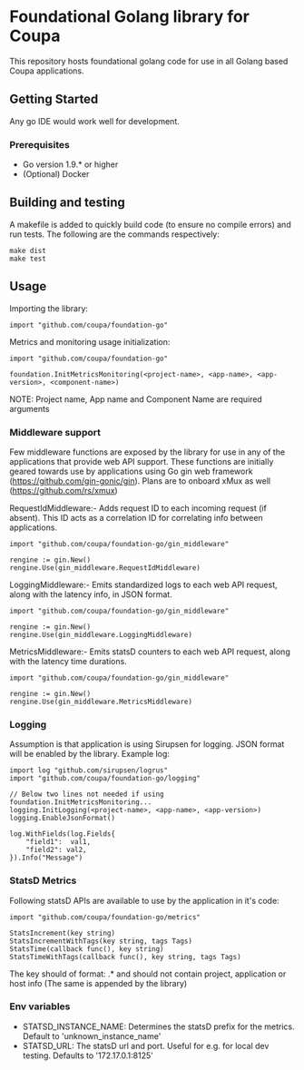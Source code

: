 # Foundational Golang library for Coupa

This repository hosts foundational golang code for use in all Golang based Coupa applications.

## Getting Started

Any go IDE would work well for development.

### Prerequisites
* Go version 1.9.* or higher
* (Optional) Docker

## Building and testing

A makefile is added to quickly build code (to ensure no compile errors) and run tests. The following are the commands respectively:
```
make dist
make test
```

## Usage

Importing the library:
```
import "github.com/coupa/foundation-go"
```

Metrics and monitoring usage initialization:
```
import "github.com/coupa/foundation-go"

foundation.InitMetricsMonitoring(<project-name>, <app-name>, <app-version>, <component-name>)
```
NOTE: Project name, App name and Component Name are required arguments

### Middleware support

Few middleware functions are exposed by the library for use in any of the applications that provide web API support.
These functions are initially geared towards use by applications using Go gin web framework (https://github.com/gin-gonic/gin).
Plans are to onboard xMux as well (https://github.com/rs/xmux)

RequestIdMiddleware:- Adds request ID to each incoming request (if absent). This ID acts as a correlation ID for correlating
info between applications.
```
import "github.com/coupa/foundation-go/gin_middleware"

rengine := gin.New()
rengine.Use(gin_middleware.RequestIdMiddleware)
```

LoggingMiddleware:- Emits standardized logs to each web API request, along with the latency info, in JSON format.
```
import "github.com/coupa/foundation-go/gin_middleware"

rengine := gin.New()
rengine.Use(gin_middleware.LoggingMiddleware)
```

MetricsMiddleware:- Emits statsD counters to each web API request, along with the latency time durations.
```
import "github.com/coupa/foundation-go/gin_middleware"

rengine := gin.New()
rengine.Use(gin_middleware.MetricsMiddleware)
```

### Logging

Assumption is that application is using Sirupsen for logging. JSON format will be enabled by the library. Example log:
```
import log "github.com/sirupsen/logrus"
import "github.com/coupa/foundation-go/logging"

// Below two lines not needed if using foundation.InitMetricsMonitoring...
logging.InitLogging(<project-name>, <app-name>, <app-version>)
logging.EnableJsonFormat()

log.WithFields(log.Fields{
    "field1":  val1,
    "field2": val2,
}).Info("Message")
```

### StatsD Metrics

Following statsD APIs are available to use by the application in it's code:
```
import "github.com/coupa/foundation-go/metrics"

StatsIncrement(key string)
StatsIncrementWithTags(key string, tags Tags)
StatsTime(callback func(), key string)
StatsTimeWithTags(callback func(), key string, tags Tags)
```

The key should of format: <metric-name>.* and should not contain project, application or host info (The same is appended by the library)

### Env variables

* STATSD_INSTANCE_NAME: Determines the statsD prefix for the metrics. Default to 'unknown_instance_name'
* STATSD_URL: The statsD url and port. Useful for e.g. for local dev testing. Defaults to '172.17.0.1:8125'

